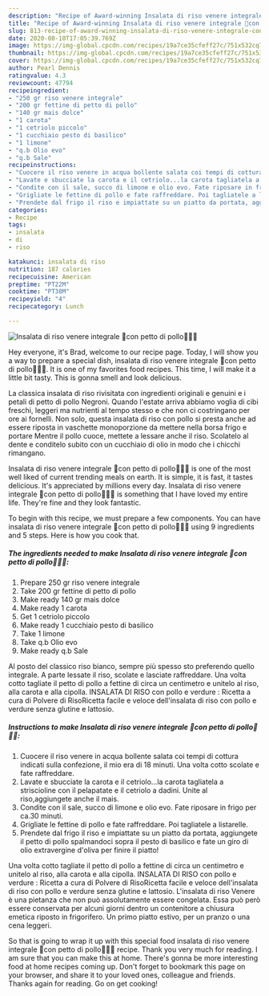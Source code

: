 ```yaml
---
description: "Recipe of Award-winning Insalata di riso venere integrale 🥢con petto di pollo🐓🐓🐓"
title: "Recipe of Award-winning Insalata di riso venere integrale 🥢con petto di pollo🐓🐓🐓"
slug: 813-recipe-of-award-winning-insalata-di-riso-venere-integrale-con-petto-di-pollo
date: 2020-08-10T17:05:39.769Z
image: https://img-global.cpcdn.com/recipes/19a7ce35cfeff27c/751x532cq70/insalata-di-riso-venere-integrale-🥢con-petto-di-pollo🐓🐓🐓-recipe-main-photo.jpg
thumbnail: https://img-global.cpcdn.com/recipes/19a7ce35cfeff27c/751x532cq70/insalata-di-riso-venere-integrale-🥢con-petto-di-pollo🐓🐓🐓-recipe-main-photo.jpg
cover: https://img-global.cpcdn.com/recipes/19a7ce35cfeff27c/751x532cq70/insalata-di-riso-venere-integrale-🥢con-petto-di-pollo🐓🐓🐓-recipe-main-photo.jpg
author: Pearl Dennis
ratingvalue: 4.3
reviewcount: 47794
recipeingredient:
- "250 gr riso venere integrale"
- "200 gr fettine di petto di pollo"
- "140 gr mais dolce"
- "1 carota"
- "1 cetriolo piccolo"
- "1 cucchiaio pesto di basilico"
- "1 limone"
- "q.b Olio evo"
- "q.b Sale"
recipeinstructions:
- "Cuocere il riso venere in acqua bollente salata coi tempi di cottura indicati sulla confezione, il mio era di 18 minuti. Una volta cotto scolate e fate raffreddare."
- "Lavate e sbucciate la carota e il cetriolo...la carota tagliatela a striscioline con il pelapatate e il cetriolo a dadini. Unite al riso,aggiungete anche il mais."
- "Condite con il sale, succo di limone e olio evo. Fate riposare in frigo per ca.30 minuti."
- "Grigliate le fettine di pollo e fate raffreddare. Poi tagliatele a listarelle."
- "Prendete dal frigo il riso e impiattate su un piatto da portata, aggiungete il petto di pollo spalmandoci sopra il pesto di basilico e fate un giro di olio extravergine d&#39;oliva per finire il piatto!"
categories:
- Recipe
tags:
- insalata
- di
- riso

katakunci: insalata di riso 
nutrition: 187 calories
recipecuisine: American
preptime: "PT22M"
cooktime: "PT38M"
recipeyield: "4"
recipecategory: Lunch

---
```



![Insalata di riso venere integrale 🥢con petto di pollo🐓🐓🐓](https://img-global.cpcdn.com/recipes/19a7ce35cfeff27c/751x532cq70/insalata-di-riso-venere-integrale-🥢con-petto-di-pollo🐓🐓🐓-recipe-main-photo.jpg)

Hey everyone, it's Brad, welcome to our recipe page. Today, I will show you a way to prepare a special dish, insalata di riso venere integrale 🥢con petto di pollo🐓🐓🐓. It is one of my favorites food recipes. This time, I will make it a little bit tasty. This is gonna smell and look delicious.

La classica insalata di riso rivisitata con ingredienti originali e genuini e i petali di petto di pollo Negroni. Quando l&#39;estate arriva abbiamo voglia di cibi freschi, leggeri ma nutrienti al tempo stesso e che non ci costringano per ore ai fornelli. Non solo, questa insalata di riso con pollo si presta anche ad essere riposta in vaschette monoporzione da mettere nella borsa frigo e portare Mentre il pollo cuoce, mettete a lessare anche il riso. Scolatelo al dente e conditelo subito con un cucchiaio di olio in modo che i chicchi rimangano.

Insalata di riso venere integrale 🥢con petto di pollo🐓🐓🐓 is one of the most well liked of current trending meals on earth. It is simple, it is fast, it tastes delicious. It's appreciated by millions every day. Insalata di riso venere integrale 🥢con petto di pollo🐓🐓🐓 is something that I have loved my entire life. They're fine and they look fantastic.


To begin with this recipe, we must prepare a few components. You can have insalata di riso venere integrale 🥢con petto di pollo🐓🐓🐓 using 9 ingredients and 5 steps. Here is how you cook that.

<!--inarticleads1-->

##### The ingredients needed to make Insalata di riso venere integrale 🥢con petto di pollo🐓🐓🐓:

1. Prepare 250 gr riso venere integrale
1. Take 200 gr fettine di petto di pollo
1. Make ready 140 gr mais dolce
1. Make ready 1 carota
1. Get 1 cetriolo piccolo
1. Make ready 1 cucchiaio pesto di basilico
1. Take 1 limone
1. Take q.b Olio evo
1. Make ready q.b Sale


Al posto del classico riso bianco, sempre più spesso sto preferendo quello integrale. A parte lessate il riso, scolate e lasciate raffreddare. Una volta cotto tagliate il petto di pollo a fettine di circa un centimetro e unitelo al riso, alla carota e alla cipolla. INSALATA DI RISO con pollo e verdure : Ricetta a cura di Polvere di RisoRicetta facile e veloce dell&#39;insalata di riso con pollo e verdure senza glutine e lattosio. 

<!--inarticleads2-->

##### Instructions to make Insalata di riso venere integrale 🥢con petto di pollo🐓🐓🐓:

1. Cuocere il riso venere in acqua bollente salata coi tempi di cottura indicati sulla confezione, il mio era di 18 minuti. Una volta cotto scolate e fate raffreddare.
1. Lavate e sbucciate la carota e il cetriolo...la carota tagliatela a striscioline con il pelapatate e il cetriolo a dadini. Unite al riso,aggiungete anche il mais.
1. Condite con il sale, succo di limone e olio evo. Fate riposare in frigo per ca.30 minuti.
1. Grigliate le fettine di pollo e fate raffreddare. Poi tagliatele a listarelle.
1. Prendete dal frigo il riso e impiattate su un piatto da portata, aggiungete il petto di pollo spalmandoci sopra il pesto di basilico e fate un giro di olio extravergine d&#39;oliva per finire il piatto!


Una volta cotto tagliate il petto di pollo a fettine di circa un centimetro e unitelo al riso, alla carota e alla cipolla. INSALATA DI RISO con pollo e verdure : Ricetta a cura di Polvere di RisoRicetta facile e veloce dell&#39;insalata di riso con pollo e verdure senza glutine e lattosio. L&#39;insalata di riso Venere è una pietanza che non può assolutamente essere congelata. Essa può però essere conservata per alcuni giorni dentro un contenitore a chiusura emetica riposto in frigorifero. Un primo piatto estivo, per un pranzo o una cena leggeri. 

So that is going to wrap it up with this special food insalata di riso venere integrale 🥢con petto di pollo🐓🐓🐓 recipe. Thank you very much for reading. I am sure that you can make this at home. There's gonna be more interesting food at home recipes coming up. Don't forget to bookmark this page on your browser, and share it to your loved ones, colleague and friends. Thanks again for reading. Go on get cooking!
